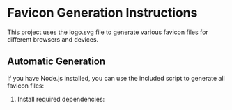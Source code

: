 # Favicon Generation Instructions

This project uses the logo.svg file to generate various favicon files for different browsers and devices.

## Automatic Generation

If you have Node.js installed, you can use the included script to generate all favicon files:

1. Install required dependencies:

